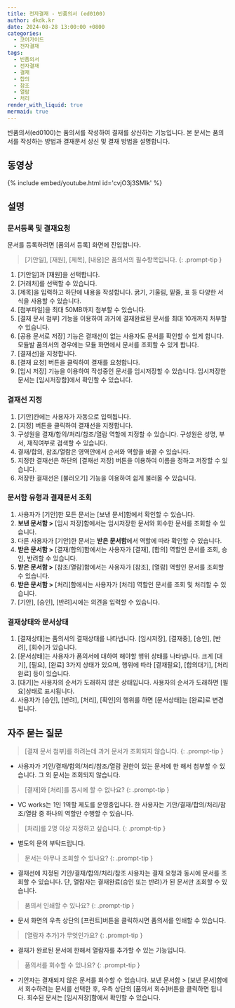 ```yaml
---
title: 전자결재 - 빈품의서 (ed0100)
author: dkdk.kr
date: 2024-08-28 13:00:00 +0800
categories:
  - 코어가이드
  - 전자결재
tags:
  - 빈품의서
  - 전자결재
  - 결재
  - 합의
  - 참조
  - 열람
  - 처리
render_with_liquid: true
mermaid: true
---
```

빈품의서(ed0100)는 품의서를 작성하여 결재를 상신하는 기능입니다. 본 문서는 품의서를 작성하는 방법과 결재문서 상신 및 결재 방법을 설명합니다. 

## 동영상

{% include embed/youtube.html id='cvjO3j3SMlk' %}

## 설명
### 문서등록 및 결재요청
문서를 등록하려면 [품의서 등록] 화면에 진입합니다.

> [기안일], [재원], [제목], [내용]은 품의서의 필수항목입니다.
{: .prompt-tip }

1. [기안일]과 [재원]을 선택합니다. 
2. [거래처]를 선택할 수 있습니다.
3. [제목]을 입력하고 하단에 내용을 작성합니다. 굵기, 기울림, 밑줄, 표 등 다양한 서식을 사용할 수 있습니다. 
4. [첨부파일]을 최대 50MB까지 첨부할 수 있습니다.
5. [결재 문서 첨부] 기능을 이용하여 과거에 결재완료된 문서를 최대 10개까지 처부할 수 있습니다. 
6. [공용 문서로 저장] 기능은 결재선이 없는 사용자도 문서를 확인할 수 있게 합니다. 모듈발 품의서의 경우에는 모듈 화면에서 문서를 조회할 수 있게 합니다.
7. [결재선]을 지정합니다.
8. [결재 요청] 버튼을 클릭하여 결재를 요청합니다.
9. [임시 저장] 기능을 이용하여 작성중인 문서를 임시저장할 수 있습니다. 임시저장한 문서는 [임시저장함]에서 확인할 수 있습니다. 

### 결재선 지정
1. [기안]칸에는 사용자가 자동으로 입력됩니다.
2. [지정] 버튼을 클릭하여 결재선을 지정합니다.
3. 구성원을 결재/합의/처리/참조/열람 역할에 지정할 수 있습니다. 구성원은 성명, 부서, 재직여부로 검색할 수 있습니다.
4. 결재/합의, 참조/열람은 영역안에서 순서와 역할을 바꿀 수 있습니다. 
5. 지정한 결재선은 하단의 [결재선 저장] 버튼을 이용하여 이름을 정하고 저장할 수 있습니다.
6. 저장한 결재선은 [불러오기] 기능을 이용하여 쉽게 불러올 수 있습니다. 

### 문서함 유형과 결재문서 조회
1. 사용자가 [기안]한 모든 문서는 [보낸 문서]함에서 확인할 수 있습니다.
2. **보낸 문서함 >** [임시 저장]함에서는 임시저장한 문서와 회수한 문서를 조회할 수 있습니다.
3. 다른 사용자가 [기안]한 문서는 **받은 문서함**에서 역할에 따라 확인할 수 있습니다.
4. **받은 문서함 >** [결재/합의]함에서는 사용자가 [결재], [합의] 역할인 문서를 조회, 승인, 반려할 수 있습니다.
5. **받은 문서함 >** [참조/열람]함에서는 사용자가 [참조], [열람] 역할인 문서를 조회할 수 있습니다.
6. **받은 문서함 >** [처리]함에서는 사용자가 [처리] 역할인 문서를 조회 및 처리할 수 있습니다.
7. [기안], [승인], [반려]시에는 의견을 입력할 수 있습니다. 

### 결재상태와 문서상태
1. [결재상태]는 품의서의 결재상태를 나타냅니다. [임시저장], [결재중], [승인], [반려], [회수]가 있습니다.
2. [문서상태]는 사용자가 품의서에 대하여 해야할 행위 상태를 나타냅니다.  크게 [대기], [필요], [완료] 3가지 상태가 있으며, 행위에 따라 [결재필요], [합의대기], [처리완료] 등이 있습니다. 
3. [대기]는 사용자의 순서가 도래하지 않은 상태입니다. 사용자의 순서가 도래하면 [필요]상태로 표시됩니다. 
4. 사용자가 [승인], [반려], [처리], [확인]의 행위를 하면 [문서상태]는 [완료]로 변경됩니다. 


## 자주 묻는 질문
> [결재 문서 첨부]를 하려는데 과거 문서가 조회되지 않습니다.
{: .prompt-tip }

- 사용자가 기안/결재/합의/처리/참조/열람 권한이 있는 문서에 한 해서 첨부할 수 있습니다. 그 외 문서는 조회되지 않습니다.

> [결재]와 [처리]를 동시에 할 수 없나요?
{: .prompt-tip }

- VC works는 1인 1역할 제도를 운영중입니다. 한 사용자는 기안/결재/합의/처리/참조/열람 중 하나의 역할만 수행할 수 있습니다.

> [처리]를 2명 이상 지정하고 싶습니다.
{: .prompt-tip }

- 별도의 문의 부탁드립니다.

> 문서는 아무나 조회할 수 있나요?
{: .prompt-tip }

- 결재선에 지정된 기안/결재/합의/처리/참조 사용자는 결재 요청과 동시에 문서를 조회할 수 있습니다. 단, 열람자는 결재완료(승인 또는 반려)가 된 문서만 조회할 수 있습니다.

> 품의서 인쇄할 수 있나요?
{: .prompt-tip }

- 문서 화면의 우측 상단의 [프린트]버튼을 클릭하시면 품의서를 인쇄할 수 있습니다.

> [열람자 추가]가 무엇인가요?
{: .prompt-tip }

- 결재가 완료된 문서에 한해서 열람자를 추가할 수 있는 기능입니다.

> 품의서를 회수할 수 있나요?
{: .prompt-tip }

- 기안자는 결재되지 않은 문서를 회수할 수 있습니다. 보낸 문서함 > [보낸 문서]함에서 회수하려는 문서를 선택한 후, 우측 상단의 [품의서 회수]버튼을 클릭하면 됩니다. 회수된 문서는 [임시저장]함에서 확인할 수 있습니다. 


